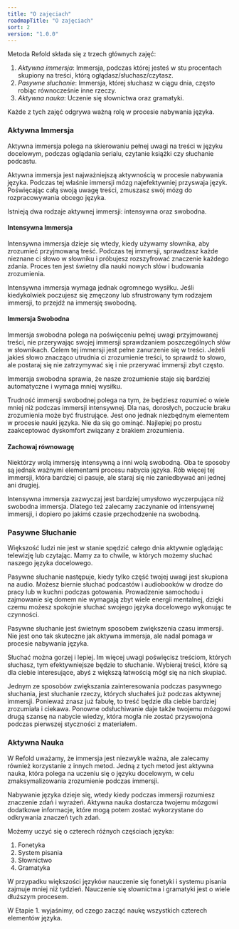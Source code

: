 ```yaml
---
title: "O zajęciach"
roadmapTitle: "O zajęciach"
sort: 2
version: "1.0.0"
---
```


Metoda Refold składa się z trzech głównych zajęć:
1. *Aktywna immersja*: Immersja, podczas której jesteś w stu procentach skupiony na treści, którą ogłądasz/słuchasz/czytasz</em>.
1. *Pasywne słuchanie*: Immersja, której słuchasz w ciągu dnia, często robiąc równocześnie inne rzeczy.
1. *Aktywna nauka*: Uczenie się słownictwa oraz gramatyki.

Każde z tych zajęć odgrywa ważną rolę w procesie nabywania języka.

### Aktywna Immersja
Aktywna immersja polega na skierowaniu pełnej uwagi na treści w języku docelowym, podczas oglądania serialu, czytanie książki czy słuchanie podcastu.

Aktywna immersja jest najważniejszą aktywnością w procesie nabywania języka. Podczas tej właśnie immersji mózg najefektywniej przyswaja język. Poświęcając całą swoją uwagę treści, zmuszasz swój mózg do rozpracowywania obcego języka.

Istnieją dwa rodzaje aktywnej immersji: intensywna oraz swobodna.

#### Intensywna Immersja
Intensywna immersja dzieje się wtedy, kiedy używamy słownika, aby zrozumieć przyjmowaną treść. Podczas tej immersji, sprawdzasz każde nieznane ci słowo w słowniku i próbujesz rozszyfrować znaczenie każdego zdania. Proces ten jest świetny dla nauki nowych słów i budowania zrozumienia.

Intensywna immersja wymaga jednak ogromnego wysiłku. Jeśli kiedykolwiek poczujesz się zmęczony lub sfrustrowany tym rodzajem immersji, to przejdź na immersję swobodną.

#### Immersja Swobodna
Immersja swobodna polega na poświęceniu pełnej uwagi przyjmowanej treści, nie przerywając swojej immersji sprawdzaniem poszczególnych słów w słownikach. Celem tej immersji jest pełne zanurzenie się w treści. Jeżeli jakieś słowo znacząco utrudnia ci zrozumienie treści, to sprawdź to słowo, ale postaraj się nie zatrzymywać się i nie przerywać immersji zbyt często.

Immersja swobodna sprawia, że nasze zrozumienie staje się bardziej automatyczne i wymaga mniej wysiłku.

Trudność immersji swobodnej polega na tym, że będziesz rozumieć o wiele mniej niż podczas immersji intensywnej. Dla nas, dorosłych, poczucie braku zrozumienia może być frustrujące. Jest ono jednak niezbędnym elementem w procesie nauki języka. Nie da się go ominąć. Najlepiej po prostu zaakceptować dyskomfort związany z brakiem zrozumienia.

#### Zachowaj równowagę
Niektórzy wolą immersję intensywną a inni wolą swobodną. Oba te sposoby są jednak ważnymi elementami procesu nabycia języka. Rób więcej tej immersji, która bardziej ci pasuje, ale staraj się nie zaniedbywać ani jednej ani drugiej.

Intensywna immersja zazwyczaj jest bardziej umysłowo wyczerpująca niż swobodna immersja. Dlatego też zalecamy zaczynanie od intensywnej immersji, i dopiero po jakimś czasie przechodzenie na swobodną.

### Pasywne Słuchanie
Większość ludzi nie jest w stanie spędzić całego dnia aktywnie oglądając telewizję lub czytając. Mamy za to chwile, w których możemy słuchać naszego języka docelowego.

Pasywne słuchanie następuje, kiedy tylko część twojej uwagi jest skupiona na audio. Możesz biernie słuchać podcastów i audiobooków w drodze do pracy lub w kuchni podczas gotowania. Prowadzenie samochodu i zajmowanie się domem nie wymagają zbyt wiele energii mentalnej, dzięki czemu możesz spokojnie słuchać swojego języka docelowego wykonując te czynności.

Pasywne słuchanie jest świetnym sposobem zwiększenia czasu immersji. Nie jest ono tak skuteczne jak aktywna immersja, ale nadal pomaga w procesie nabywania języka.

Słuchać można gorzej i lepiej. Im więcej uwagi poświęcisz treściom, których słuchasz, tym efektywniejsze będzie to słuchanie. Wybieraj treści, które są dla ciebie interesujące, abyś z większą łatwością mógł się na nich skupiać.

Jednym ze sposobów zwiększania zainteresowania podczas pasywnego słuchania, jest słuchanie rzeczy, których słuchałeś już podczas aktywnej immersji. Ponieważ znasz już fabułę, to treść będzie dla ciebie bardziej zrozumiała i ciekawa. Ponowne odsłuchiwanie daje także twojemu mózgowi drugą szansę na nabycie wiedzy, która mogła nie zostać przyswojona podczas pierwszej styczności z materiałem.

### Aktywna Nauka
W Refold uważamy, że immersja jest niezwykle ważna, ale zalecamy również korzystanie z innych metod. Jedną z tych metod jest aktywna nauka, która polega na uczeniu się o języku docelowym, w celu zmaksymalizowania zrozumienie podczas immersji.

Nabywanie języka dzieje się, wtedy kiedy podczas immersji rozumiesz znaczenie zdań i wyrażeń. Aktywna nauka dostarcza twojemu mózgowi dodatkowe informacje, które mogą potem zostać wykorzystane do odkrywania znaczeń tych zdań.

Możemy uczyć się o czterech różnych częściach języka:
1. Fonetyka
1. System pisania
1. Słownictwo
1. Gramatyka

W przypadku większości języków nauczenie się fonetyki i systemu pisania zajmuje mniej niż tydzień. Nauczenie się słownictwa i gramatyki jest o wiele dłuższym procesem.

W Etapie 1. wyjaśnimy, od czego zacząć naukę wszystkich czterech elementów języka.
